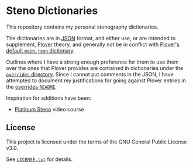 # Steno Dictionaries

This repository contains my personal stenography dictionaries.

The dictionaries are in [JSON][] format, and either use, or are intended to
supplement, [Plover][] theory, and generally not be in conflict with [Plover's
default `main.json` dictionary][Plover main.json].

Outlines where I have a strong enough preference for them to use them over the
ones that Plover provides are contained in dictionaries under the
[`overrides` directory][]. Since I cannot put comments in the JSON, I have
attempted to document my justifications for going against Plover entries in
the [overrides `README`][].

Inspiration for additions have been:

- [Platinum Steno][] video course

## License

This project is licensed under the terms of the GNU General Public License v3.0.

See [`LICENSE.txt`][] for details.

[JSON]: https://en.wikipedia.org/wiki/JSON
[`LICENSE.txt`]: ./LICENSE.txt
[`overrides` directory]: ./overrides/
[overrides `README`]: ./overrides/README.md
[Platinum Steno]: https://www.youtube.com/channel/UC-bfgyMjBdFuzhuL4Ff6XqA
[Plover]: http://www.openstenoproject.org/plover/
[Plover main.json]: https://github.com/openstenoproject/plover/blob/master/plover/assets/main.json
